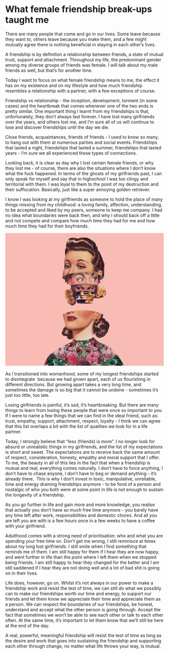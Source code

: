 # What female friendship break-ups taught me

There are many people that come and go in our lives. Some leave because they want to, others leave because you make them, and a few might mutually agree there is nothing beneficial in staying in each other’s lives.

A friendship is by definition a relationship between friends, a state of mutual trust, support and attachment. Throughout my life, the predominant gender among my diverse groups of friends was female. I will talk about my male friends as well, but that’s for another time.

Today I want to focus on what female friendship means to me, the effect it has on my existence and on my lifestyle and how much friendship resembles a relationship with a partner, with a few exceptions of course.

Friendship vs relationship - the inception, development, torment (in some cases) and the heartbreak that comes whenever one of the two ends is pretty similar. One important thing I learnt from my friendships is that, unfortunately, they don’t always last forever. I have lost many girlfriends over the years, and others lost me, and I’m sure all of us will continue to lose and discover friendships until the day we die.

Close friends, acquaintances, friends of friends - I used to know so many, to hang out with them at numerous parties and social events. Friendships that lasted a night, friendships that lasted a summer, friendships that lasted years - I’m sure we all experienced these types of connections.

Looking back, it is clear as day why I lost certain female friends, or why they lost me - of course, there are also the situations where I don’t know what the fuck happened. In terms of the ghosts of my girlfriends past, I can only speak for myself and say that in highschool I was too clingy and territorial with them. I was loyal to them to the point of my destruction and their suffocation. Basically, just like a super annoying golden retriever.

I know I was looking at my girlfriends as someone to hold the place of many things missing from my childhood: a loving family, affection, understanding, to be accepted and liked by my peers, someone to keep me company. I had no idea what boundaries were back then, and why I should back off a little and not compete and compare how much time they had for me and how much time they had for their boyfriends.

![](2020-03-11-female-friendship-break-ups-1.webp)

As I transitioned into womanhood, some of my longest friendships started to disintegrate  because we had grown apart, each of us flourishing in different directions. But growing apart takes a very long time, and sometimes the damage is so big that it cannot be undone - sometimes it’s just too little, too late.  

Losing girlfriends is painful, it’s sad, it’s heartbreaking. But there are many things to learn from losing these people that were once so important to you. If I were to name a few things that we can find in the ideal friend, such as: trust, empathy, support, attachment, respect, loyalty - I think we can agree that this list overlaps a bit with the list of qualities we look for in a life partner.

Today, I strongly believe that “less (friends) is more”. I no longer look for absurd or unrealistic things in my girlfriends, and the list of my expectations is short and sweet. The expectations are to receive back the same amount of respect, consideration, honesty, empathy and moral support that I offer. To me, the beauty in all of this lies in the fact that when a friendship is mutual and real, everything comes naturally. I don’t have to force anything, I don’t have to chase anyone, I don’t have to beg or demand anything - it’s already there.  This is why I don’t invest in toxic, manipulative, unreliable, time and energy draining friendships anymore - to be fond of a person and nostalgic of who you both were at some point in life is not enough to sustain the longevity of a friendship.

As you go further in life and gain more and more knowledge, you realise that actually you don’t have so much free time anymore - you barely have any time left after work, responsibilities and domestic chores. And all you are left you are with is a few hours once in a few weeks to have a coffee with your girlfriend.

Adulthood comes with a strong need of prioritisation: who and what you are spending your free time on. Don’t get me wrong, I still reminisce at times about my long lost girlfriends. I still smile when I find something that reminds me of them. I am still happy for them if I hear they are now happy, and went further in life than the point where I left them when we stopped being friends. I am still happy to hear they changed for the better and I am still saddened if I hear they are not doing well and a lot of bad shit is going on in their lives.

Life does, however, go on. Whilst it’s not always in our power to make a friendship work and resist the test of time, we can still do what we possibly can to make our friendships worth our time and energy, to support our friends and let them know we appreciate their time and appreciate them as a person. We can respect the boundaries of our friendships, be honest, understand and accept what the other person is going through. Accept the fact that sometimes we won’t be able to see each other or talk to each other often. At the same time, it’s important to let them know that we’ll still be here at the end of the day.

A real, powerful, meaningful friendship will resist the test of time as long as the desire and work that goes into sustaining the friendship and supporting each other through change, no matter what life throws your way, is mutual.